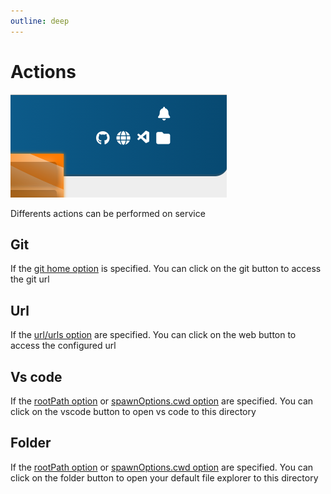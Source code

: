 ```yaml
---
outline: deep
---
```

# Actions

![actions](./imgs/actions.png)

Differents actions can be performed on service

## Git 

If the [git home option](../reference/service-options.md#home) is specified. You can click on the git button to access the git url


## Url 

If the [url/urls option](../reference/service-options.md#url) are specified. You can click on the web button to access the configured url

## Vs code 

If the [rootPath option](../reference/service-options.md#root-path) or [spawnOptions.cwd option](../reference/service-options.md#spawnoptions) are specified. You can click on the vscode button to open vs code to this directory

## Folder 

If the [rootPath option](../reference/service-options.md#root-path) or [spawnOptions.cwd option](../reference/service-options.md#spawnoptions) are specified. You can click on the folder button to open your default file explorer to this directory
